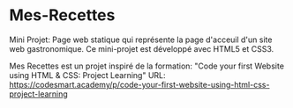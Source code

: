 # Mes-Recettes

Mini Projet: Page web statique qui représente la page d'acceuil d'un site web gastronomique.
Ce mini-projet est développé avec HTML5 et CSS3. 

Mes Recettes est un projet inspiré de la formation: "Code your first Website using HTML & CSS: Project Learning"
URL: https://codesmart.academy/p/code-your-first-website-using-html-css-project-learning
